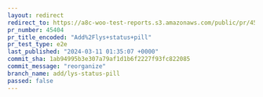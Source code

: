 ```yaml
---
layout: redirect
redirect_to: https://a8c-woo-test-reports.s3.amazonaws.com/public/pr/45404/e2e/index.html
pr_number: 45404
pr_title_encoded: "Add%2Flys+status+pill"
pr_test_type: e2e
last_published: "2024-03-11 01:35:07 +0000"
commit_sha: 1ab94995b3e307a79af1d1b6f2227f93fc822085
commit_message: "reorganize"
branch_name: add/lys-status-pill
passed: false
---
```

